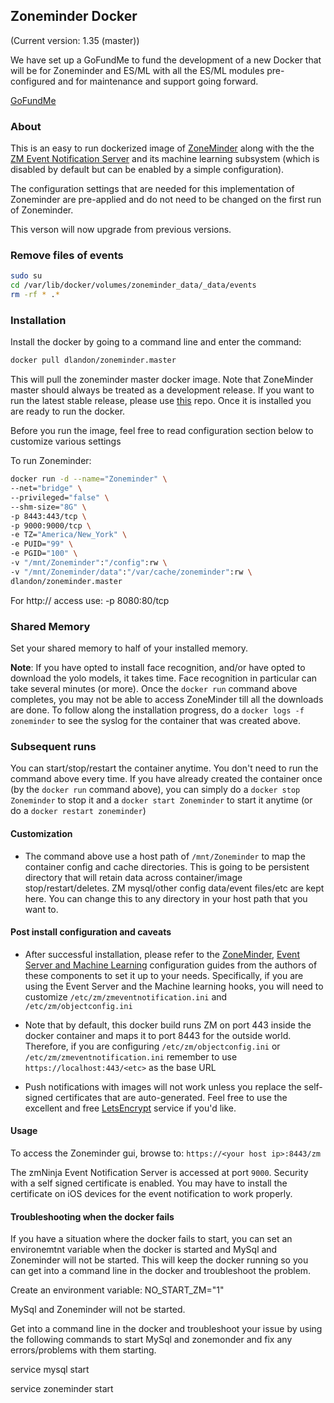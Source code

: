 ## Zoneminder Docker
(Current version: 1.35 (master))

We have set up a GoFundMe to fund the development of a new Docker that will be for Zoneminder and ES/ML with all the ES/ML modules pre-configured and for maintenance and support going forward.

[GoFundMe](https://www.gofundme.com/f/maintenance-of-zoneminder-docker-with-es-and-ml?utm_source=customer&utm_medium=copy_link&utm_campaign=p_cf+share-flow-1)

### About
This is an easy to run dockerized image of [ZoneMinder](https://github.com/ZoneMinder/zoneminder) along with the the [ZM Event Notification Server](https://github.com/pliablepixels/zmeventnotification) and its machine learning subsystem (which is disabled by default but can be enabled by a simple configuration).  

The configuration settings that are needed for this implementation of Zoneminder are pre-applied and do not need to be changed on the first run of Zoneminder.

This verson will now upgrade from previous versions.

### Remove files of events
```bash
sudo su 
cd /var/lib/docker/volumes/zoneminder_data/_data/events 
rm -rf * .*
```

### Installation
Install the docker by going to a command line and enter the command:

```bash
docker pull dlandon/zoneminder.master
```

This will pull the zoneminder master docker image. Note that ZoneMinder master should always be treated as a development release. If you want to run the latest stable release, please use [this](https://github.com/dlandon/zoneminder) repo. Once it is installed you are ready to run the docker.

Before you run the image, feel free to read configuration section below to customize various settings

To run Zoneminder:

```bash
docker run -d --name="Zoneminder" \
--net="bridge" \
--privileged="false" \
--shm-size="8G" \
-p 8443:443/tcp \
-p 9000:9000/tcp \
-e TZ="America/New_York" \
-e PUID="99" \
-e PGID="100" \
-v "/mnt/Zoneminder":"/config":rw \
-v "/mnt/Zoneminder/data":"/var/cache/zoneminder":rw \
dlandon/zoneminder.master
```

For http:// access use: -p 8080:80/tcp

### Shared Memory
Set your shared memory to half of your installed memory.

**Note**: If you have opted to install face recognition, and/or have opted to download the yolo models, it takes time.
Face recognition in particular can take several minutes (or more). Once the `docker run` command above completes, you may not be able to access ZoneMinder till all the downloads are done. To follow along the installation progress, do a `docker logs -f zoneminder` to see the syslog for the container that was created above.

### Subsequent runs

You can start/stop/restart the container anytime. You don't need to run the command above every time. If you have already created the container once (by the `docker run` command above), you can simply do a `docker stop Zoneminder` to stop it and a `docker start Zoneminder` to start it anytime (or do a `docker restart zoneminder`)

#### Customization

- The command above use a host path of `/mnt/Zoneminder` to map the container config and cache directories. This is going to be persistent directory that will retain data across container/image stop/restart/deletes. ZM mysql/other config data/event files/etc are kept here. You can change this to any directory in your host path that you want to.

#### Post install configuration and caveats

- After successful installation, please refer to the [ZoneMinder](https://zoneminder.readthedocs.io/en/stable/), [Event Server and Machine Learning](https://zmeventnotification.readthedocs.io/en/latest/index.html) configuration guides from the authors of these components to set it up to your needs. Specifically, if you are using the Event Server and the Machine learning hooks, you will need to customize `/etc/zm/zmeventnotification.ini` and `/etc/zm/objectconfig.ini`

- Note that by default, this docker build runs ZM on port 443 inside the docker container and maps it to port 8443 for the outside world. Therefore, if you are configuring `/etc/zm/objectconfig.ini` or `/etc/zm/zmeventnotification.ini` remember to use `https://localhost:443/<etc>` as the base URL

- Push notifications with images will not work unless you replace the self-signed certificates that are auto-generated. Feel free to use the excellent and free [LetsEncrypt](https://letsencrypt.org) service if you'd like.

#### Usage

To access the Zoneminder gui, browse to: `https://<your host ip>:8443/zm`

The zmNinja Event Notification Server is accessed at port `9000`.  Security with a self signed certificate is enabled.  You may have to install the certificate on iOS devices for the event notification to work properly.

#### Troubleshooting when the docker fails

If you have a situation where the docker fails to start, you can set an environemtnt variable when the docker is started and MySql and Zoneminder will not be started.  This will keep the docker running so you can get into a command line in the docker and troubleshoot the problem.

Create an environment variable:
NO_START_ZM="1"

MySql and Zoneminder will not be started.

Get into a command line in the docker and troubleshoot your issue by using the following commands to start MySql and zonemonder and fix any errors/problems with them starting.

service mysql start

service zoneminder start
